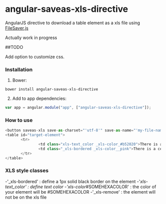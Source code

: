 # angular-saveas-xls-directive
AngularJS directive to download a table element as a xls file  using [FileSaver.js](https://github.com/eligrey/FileSaver.js/)

Actually work in progress

##TODO

Add option to customize css.

### Installation
1. Bower:
````
bower install angular-saveas-xls-directive
````
2. Add to app dependencies:
````js
var app = angular.module("app", ["angular-saveas-xls-directive"]);
````
### How to use
````js
<button saveas-xls save-as-charset="'utf-8'" save-as-name="'my-file-name'" target-element="'target-element'"></button>
<table id="target-element">
       <tr>
               <td class="xls-text_color _xls-color_#b52020">There is a red text</td>
               <td class="_xls-bordered _xls-color__pink">There is a cell with pink border</td>
       </tr>
</table>
````
### XLS style classes
  -'_xls-bordered' : define a 1px solid black border on the element
  -'_xls-text_color' : define text color
  -'xls-color_#SOMEHEXACOLOR' : the color of your element will be #SOMEHEXACOLOR
  -'_xls-remove' : the element will not be on the xls file
